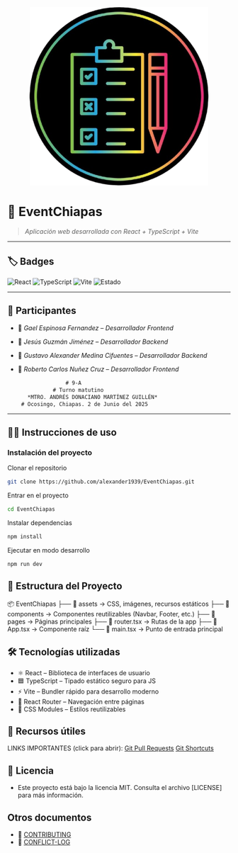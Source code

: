 <p align="center">
  <img src="./src/assets/images/eventchiapas.png" alt="Banner del Proyecto" style="max-width: 80%;" />
</p>

# 🚀 **EventChiapas**
> *Aplicación web desarrollada con React + TypeScript + Vite*

---

## 🏷️ Badges
![React](https://img.shields.io/badge/React-18.2.0-blue?logo=react)
![TypeScript](https://img.shields.io/badge/TypeScript-5.x-blue?logo=typescript)
![Vite](https://img.shields.io/badge/Vite-5.x-9466ff?logo=vite)
![Estado](https://img.shields.io/badge/Estado-En%20desarrollo-yellow)

---

## 👥 **Participantes**

- 👤 *Gael Espinosa Fernandez* – *Desarrollador Frontend*
- 👤 *Jesús Guzmán Jiménez* – *Desarrollador Backend*
- 👤 *Gustavo Alexander Medina Cifuentes* – *Desarrollador Backend*
- 👤 *Roberto Carlos Nuñez Cruz* – *Desarrollador Frontend*

                     # 9-A 
                 # Turno matutino 
         *MTRO. ANDRÉS DONACIANO MARTÍNEZ GUILLÉN*
       # Ocosingo, Chiapas. 2 de Junio del 2025 
---



## 🧑‍💻 **Instrucciones de uso**

### Instalación del proyecto
Clonar el repositorio
```bash
git clone https://github.com/alexander1939/EventChiapas.git
```
Entrar en el proyecto
```bash
cd EventChiapas
```
Instalar dependencias
```bash
npm install
```
Ejecutar en modo desarrollo

```bash
npm run dev
```

## 📁 Estructura del Proyecto

📦 EventChiapas
├── 📁 assets        → CSS, imágenes, recursos estáticos
├── 📁 components    → Componentes reutilizables (Navbar, Footer, etc.)
├── 📁 pages         → Páginas principales
├── 📄 router.tsx    → Rutas de la app
├── 📄 App.tsx       → Componente raíz
└── 📄 main.tsx      → Punto de entrada principal

## 🛠️ Tecnologías utilizadas

* ⚛️ React – Biblioteca de interfaces de usuario
* 🟦 TypeScript – Tipado estático seguro para JS
* ⚡ Vite – Bundler rápido para desarrollo moderno
* 🧭 React Router – Navegación entre páginas
* 🎨 CSS Modules – Estilos reutilizables

## 🔗 Recursos útiles
LINKS IMPORTANTES (click para abrir):
[Git Pull Requests](https://www.youtube.com/watch?v=juBQosR7CIU)
[Git Shortcuts](https://www.youtube.com/shorts/_KM0fkNcRUA)

## 📄 Licencia
* Este proyecto está bajo la licencia MIT. Consulta el archivo [LICENSE] para más información.

## Otros documentos

- 📄 [CONTRIBUTING](./CONTRIBUTING.md)
- 📘 [CONFLICT-LOG](./CONFLICT-LOG.md)
